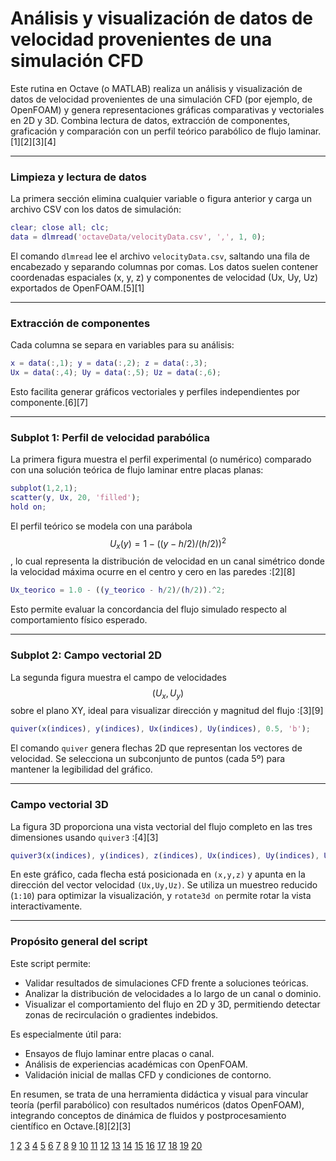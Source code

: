 # Análisis y visualización de datos de velocidad provenientes de una simulación CFD

Este rutina en Octave (o MATLAB) realiza un análisis y visualización de datos de velocidad provenientes de una simulación CFD (por ejemplo, de OpenFOAM) y genera representaciones gráficas comparativas y vectoriales en 2D y 3D. Combina lectura de datos, extracción de componentes, graficación y comparación con un perfil teórico parabólico de flujo laminar.[1][2][3][4]

***

### Limpieza y lectura de datos
La primera sección elimina cualquier variable o figura anterior y carga un archivo CSV con los datos de simulación:

```matlab
clear; close all; clc;
data = dlmread('octaveData/velocityData.csv', ',', 1, 0);
```

El comando `dlmread` lee el archivo `velocityData.csv`, saltando una fila de encabezado y separando columnas por comas. Los datos suelen contener coordenadas espaciales (x, y, z) y componentes de velocidad (Ux, Uy, Uz) exportados de OpenFOAM.[5][1]

***

### Extracción de componentes
Cada columna se separa en variables para su análisis:

```matlab
x = data(:,1); y = data(:,2); z = data(:,3);
Ux = data(:,4); Uy = data(:,5); Uz = data(:,6);
```

Esto facilita generar gráficos vectoriales y perfiles independientes por componente.[6][7]

***

### Subplot 1: Perfil de velocidad parabólica
La primera figura muestra el perfil experimental (o numérico) comparado con una solución teórica de flujo laminar entre placas planas:

```matlab
subplot(1,2,1);
scatter(y, Ux, 20, 'filled');
hold on;
```

El perfil teórico se modela con una parábola $$ U_x(y) = 1 - ((y - h/2)/(h/2))^2 $$, lo cual representa la distribución de velocidad en un canal simétrico donde la velocidad máxima ocurre en el centro y cero en las paredes :[2][8]

```matlab
Ux_teorico = 1.0 - ((y_teorico - h/2)/(h/2)).^2;
```

Esto permite evaluar la concordancia del flujo simulado respecto al comportamiento físico esperado.

***

### Subplot 2: Campo vectorial 2D
La segunda figura muestra el campo de velocidades $$ (U_x, U_y) $$ sobre el plano XY, ideal para visualizar dirección y magnitud del flujo :[3][9]

```matlab
quiver(x(indices), y(indices), Ux(indices), Uy(indices), 0.5, 'b');
```

El comando `quiver` genera flechas 2D que representan los vectores de velocidad. Se selecciona un subconjunto de puntos (cada 5º) para mantener la legibilidad del gráfico.

***

### Campo vectorial 3D
La figura 3D proporciona una vista vectorial del flujo completo en las tres dimensiones usando `quiver3` :[4][3]

```matlab
quiver3(x(indices), y(indices), z(indices), Ux(indices), Uy(indices), Uz(indices), 0.5);
```

En este gráfico, cada flecha está posicionada en `(x,y,z)` y apunta en la dirección del vector velocidad `(Ux,Uy,Uz)`. Se utiliza un muestreo reducido (`1:10`) para optimizar la visualización, y `rotate3d on` permite rotar la vista interactivamente.

***

### Propósito general del script
Este script permite:
- Validar resultados de simulaciones CFD frente a soluciones teóricas.
- Analizar la distribución de velocidades a lo largo de un canal o dominio.
- Visualizar el comportamiento del flujo en 2D y 3D, permitiendo detectar zonas de recirculación o gradientes indebidos.

Es especialmente útil para:
- Ensayos de flujo laminar entre placas o canal.
- Análisis de experiencias académicas con OpenFOAM.
- Validación inicial de mallas CFD y condiciones de contorno.

En resumen, se trata de una herramienta didáctica y visual para vincular teoría (perfil parabólico) con resultados numéricos (datos OpenFOAM), integrando conceptos de dinámica de fluidos y postprocesamiento científico en Octave.[8][2][3]

[1](https://www.geeksforgeeks.org/data-visualization/octave-basics-of-plotting-data/)
[2](https://www.youtube.com/watch?v=_jjYmW8sBNA)
[3](https://www.mathworks.com/help/matlab/ref/quiver3.html)
[4](https://octave.sourceforge.io/octave/function/quiver3.html)
[5](https://docs.octave.org/latest/Two_002dDimensional-Plots.html)
[6](https://www.wcc.vccs.edu/sites/default/files/Introduction-to-GNU-Octave.pdf)
[7](http://ais.informatik.uni-freiburg.de/teaching/ws11/robotics2/pdfs/rob2-03-octave.pdf)
[8](https://www.youtube.com/watch?v=qnfKQ0QuH1Y)
[9](https://www.mathworks.com/matlabcentral/answers/342259-better-visualization-of-quiver)
[10](https://www.youtube.com/watch?v=t_BvFOzYxts)
[11](https://docs.octave.org/octave-8.3.0.pdf)
[12](https://agupubs.onlinelibrary.wiley.com/doi/full/10.1029/2004JA010956)
[13](https://www.oreilly.com/library/view/gnu-octave-beginners/9781849513326/ch07.html)
[14](https://www.cfd-online.com/Forums/paraview/124765-how-can-plot-velocity-profile-airfoil-over-line.html)
[15](https://www.ncnr.nist.gov/resources/tk_octave/)
[16](https://www.mathworks.com/matlabcentral/answers/68049-velocity-profile-for-different-z-positions-and-x-positions-in-a-microchannel)
[17](https://www.youtube.com/watch?v=8h7yMIRBYd8)
[18](https://www.mathworks.com/help/wavelet/ug/relative-velocity-changes-in-seismic-waves-using-time-frequency-analysis.html)
[19](https://www.wolfdynamics.com/training/turbulence/OF2021/turbulence_20221_OF8_guided_tutorials.pdf)
[20](https://hlevkin.com/hlevkin/92usefulBooks/Octave/Scientific%20Computing%20with%20MATLAB%20and%20Octave%20Quarteroni,%20Saleri%20&%20Gervasio.pdf)
